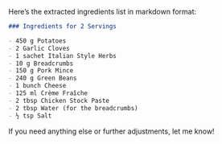Here’s the extracted ingredients list in markdown format:

```markdown
### Ingredients for 2 Servings

- 450 g Potatoes
- 2 Garlic Cloves
- 1 sachet Italian Style Herbs
- 10 g Breadcrumbs
- 150 g Pork Mince
- 240 g Green Beans
- 1 bunch Cheese
- 125 ml Crème Fraîche
- 2 tbsp Chicken Stock Paste
- 2 tbsp Water (for the breadcrumbs)
- ½ tsp Salt
```

If you need anything else or further adjustments, let me know!